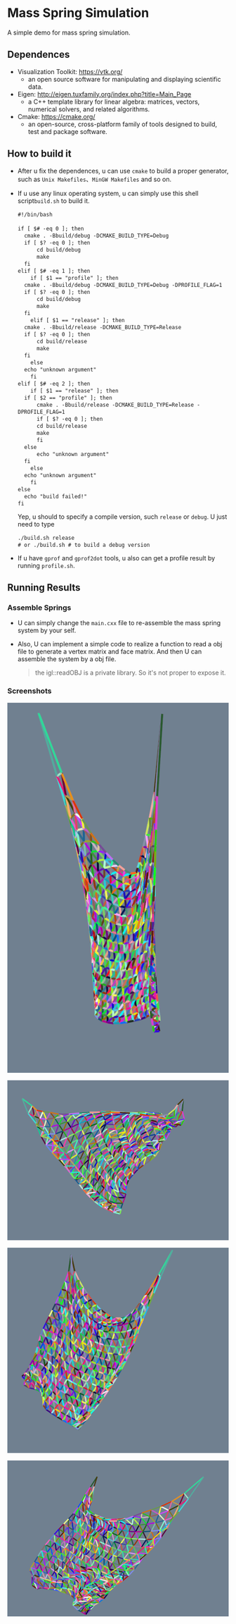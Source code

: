 # Mass Spring Simulation
A simple demo for mass spring simulation. 

## Dependences

- Visualization Toolkit: https://vtk.org/
  - an open source software for manipulating  and displaying scientific data.
- Eigen: http://eigen.tuxfamily.org/index.php?title=Main_Page
  - a C++ template library for linear algebra: matrices, vectors, numerical solvers, and related algorithms.
- Cmake: https://cmake.org/
  - an open-source, cross-platform family of tools designed to build, test and package software.

## How to build it

- After u fix the dependences, u can use `cmake` to build a proper generator, such as `Unix Makefiles`、`MinGW Makefiles` and so on.

- If u use any linux operating system, u can simply use this shell script`build.sh` to build it.

  ```shell
  #!/bin/bash
  
  if [ $# -eq 0 ]; then
  	cmake . -Bbuild/debug -DCMAKE_BUILD_TYPE=Debug
  	if [ $? -eq 0 ]; then
  		cd build/debug
  		make
  	fi
  elif [ $# -eq 1 ]; then
      if [ $1 == "profile" ]; then
  	cmake . -Bbuild/debug -DCMAKE_BUILD_TYPE=Debug -DPROFILE_FLAG=1
  	if [ $? -eq 0 ]; then
  	    cd build/debug
  	    make
  	fi
      elif [ $1 == "release" ]; then
  	cmake . -Bbuild/release -DCMAKE_BUILD_TYPE=Release
  	if [ $? -eq 0 ]; then
  	    cd build/release
  	    make
  	fi
      else
  	echo "unknown argument"
      fi
  elif [ $# -eq 2 ]; then
      if [ $1 == "release" ]; then
  	if [ $2 == "profile" ]; then
  	    cmake . -Bbuild/release -DCMAKE_BUILD_TYPE=Release -DPROFILE_FLAG=1
  	    if [ $? -eq 0 ]; then
  		cd build/release
  		make
  	    fi
  	else
  	    echo "unknown argument"
  	fi
      else
  	echo "unknown argument"
      fi
  else
  	echo "build failed!"
  fi
  ```

  Yep, u should to specify a compile version, such `release` or `debug`. U just need to type

  ```shell
  ./build.sh release
  # or ./build.sh # to build a debug version
  ```

- If u have `gprof` and `gprof2dot` tools, u also can get a profile result by running `profile.sh`.

## Running Results

### Assemble Springs

- U can simply change the `main.cxx` file to re-assemble the mass spring system by your self.

- Also, U can implement a simple code to realize a function to read a obj file to generate a vertex matrix and face matrix. And then U can assemble the system by a obj file.

  > the igl::readOBJ is a private library. So it's not proper to expose it.

### Screenshots

![1558197402347](./images/1558197402347.png)

![1558197416746](./images/1558197416746.png)

![1558197458414](./images/1558197458414.png)

![1558197468795](./images/1558197468795.png)

